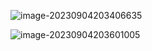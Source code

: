 ![image-20230904203406635](C:\Users\HAN\AppData\Roaming\Typora\typora-user-images\image-20230904203406635.png)

![image-20230904203601005](C:\Users\HAN\AppData\Roaming\Typora\typora-user-images\image-20230904203601005.png)